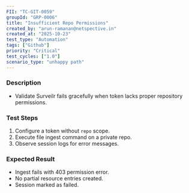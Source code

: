 ```yaml
---
FII: "TC-GIT-0059"
groupId: "GRP-0006"
title: "Insufficient Repo Permissions"
created_by: "arun-ramanan@netspective.in"
created_at: "2025-10-23"
test_type: "Automation"
tags: ["Github"]
priority: "Critical"
test_cycles: ["1.0"]
scenario_type: "unhappy path"
---
```

### Description
- Validate Surveilr fails gracefully when token lacks proper repository permissions.

### Test Steps
1. Configure a token without `repo` scope.  
2. Execute file ingest command on a private repo.  
3. Observe session logs for error messages.

### Expected Result
- Ingest fails with 403 permission error.  
- No partial resource entries created.  
- Session marked as failed.
